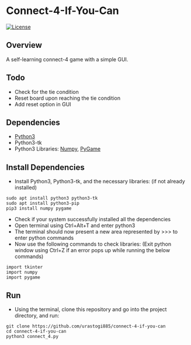 # Connect-4-If-You-Can
[![License](https://img.shields.io/badge/License-MIT-blue.svg)](https://github.com/urastogi885/connect-4-if-you-can/blob/master/LICENSE)

## Overview
A self-learning connect-4 game with a simple GUI.

## Todo

- Check for the tie condition
- Reset board upon reaching the tie condition
- Add reset option in GUI

## Dependencies

- [Python3](https://www.python.org/downloads/)
- Python3-tk
- Python3 Libraries: [Numpy](https://numpy.org/), [PyGame](https://www.pygame.org/wiki/GettingStarted)

## Install Dependencies

- Install Python3, Python3-tk, and the necessary libraries: (if not already installed)
````
sudo apt install python3 python3-tk
sudo apt install python3-pip
pip3 install numpy pygame
````

- Check if your system successfully installed all the dependencies
- Open terminal using Ctrl+Alt+T and enter python3
- The terminal should now present a new area represented by >>> to enter python commands
- Now use the following commands to check libraries: (Exit python window using Ctrl+Z if an error pops up while
running the below commands)
````
import tkinter
import numpy
import pygame
````

## Run

- Using the terminal, clone this repository and go into the project directory, and run:
````
git clone https://github.com/urastogi885/connect-4-if-you-can
cd connect-4-if-you-can
python3 connect_4.py
````